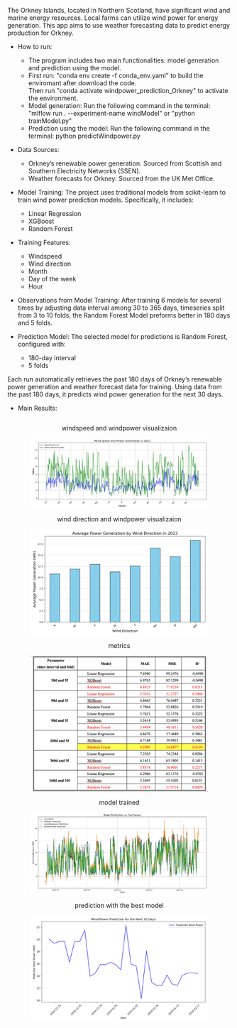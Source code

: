 The Orkney Islands, located in Northern Scotland, have significant wind and marine energy resources. Local farms can utilize wind power for energy generation. This app aims to use weather forecasting data to predict energy production for Orkney.

- How to run: 
  - The program includes two main functionalities: model generation and prediction using the model.
  - First run: "conda env create -f conda_env.yaml" to build the enviromant after download the code.<br/>
  Then run "conda activate windpower_prediction_Orkney" to activate the environment.
  - Model generation: Run the following command in the terminal:  "mlflow run . --experiment-name windModel" or "python trainModel.py"
  - Prediction using the model: Run the following command in the terminal:  python predictWindpower.py
  
- Data Sources:
  - Orkney’s renewable power generation: Sourced from Scottish and Southern Electricity Networks (SSEN).
  - Weather forecasts for Orkney: Sourced from the UK Met Office.

- Model Training:
The project uses traditional models from scikit-learn to train wind power prediction models. Specifically, it includes:
  - Linear Regression
  - XGBoost
  - Random Forest

- Training Features:
  - Windspeed
  - Wind direction
  - Month
  - Day of the week
  - Hour

- Observations from Model Training:
After training 6 models for several times by adjusting data interval among 30 to 365 days, timeseries split from 3 to 10 folds, the Random Forest Model preforms better in 180 days and 5 folds.

- Prediction Model:
The selected model for predictions is Random Forest, configured with:
  - 180-day interval
  - 5 folds

Each run automatically retrieves the past 180 days of Orkney’s renewable power generation and weather forecast data for training. Using data from the past 180 days, it predicts wind power generation for the next 30 days.

- Main Results:

<div style="display: flex; justify-content: center; align-items: center; flex-direction: column;">

windspeed and windpower visualizaion

<img src="draw/wind_speed_and_power_generation_2023.png" alt="Description" width="400"> 


wind direction and windpower visualizaion

<img src="draw/wind_direction and power generation in 2023.png" alt="Description" width="400">    


metrics

<img src="draw/metrics.png" alt="Description" width="400">  


model trained

<img src="draw/model_predictions-180d&5f.png" alt="Description" width="400">  


prediction with the best model

<img src="draw/wind_power_prediction_30days.png" alt="Description" width="400">    
</div>



